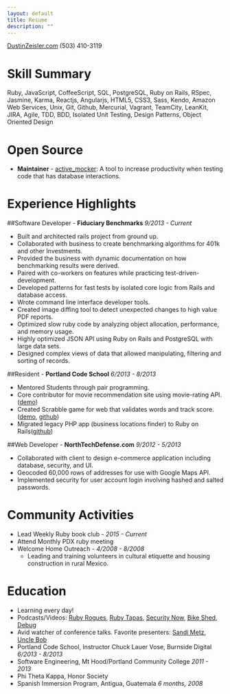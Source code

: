 ```yaml
---
layout: default
title: Resume
description: ""
---
```

[DustinZeisler.com](http://dustinzeisler.com)
(503) 410-3119

# Skill Summary

Ruby, JavaScript, CoffeeScript, SQL, PostgreSQL, Ruby on Rails, RSpec, Jasmine, Karma, Reactjs, Angularjs, HTML5, CSS3, Sass, Kendo, Amazon Web Services, Unix, Git, Github, Mercurial, Vagrant, TeamCity, LeanKit, JIRA, Agile, TDD, BDD, Isolated Unit Testing, Design Patterns, Object Oriented Design

# Open Source

 * **Maintainer** - [active_mocker](https://github.com/zeisler/active_mocker): A tool to increase productivity when testing code that has database interactions.


# Experience Highlights

##Software Developer - **Fiduciary Benchmarks** *9/2013 - Current*
* Built and architected rails project from ground up.
* Collaborated with business to create benchmarking algorithms for 401k and other Investments. 
* Provided the business with dynamic documentation on how benchmarking results were derived.
* Paired with co-workers on features while practicing test-driven-development.
* Developed patterns for fast tests by isolated core logic from Rails and database access.
* Wrote command line interface developer tools.
* Created image diffing tool to detect unexpected changes to high value PDF reports.
* Optimized slow ruby code by analyzing object allocation, performance, and memory usage.
* Highly optimized JSON API using Ruby on Rails and PostgreSQL with large data sets.
* Designed complex views of data that allowed manipulating, filtering and sorting of records.


##Resident - **Portland Code School** *6/2013 - 8/2013*
* Mentored Students through pair programming.
* Core contributor for movie recommendation site using movie-rating API. ([demo](http://critic-critic.herokuapp.com))
* Created Scrabble game for web that validates words and track score. ([demo](http://scrabble-game.herokuapp.com), [github](https://Github.com/zeisler/scrabble))
* Migrated legacy PHP app (business locations finder) to Ruby on Rails([github](https://Github.com/zeisler/ffl_locator))


##Web Developer - **NorthTechDefense.com** *9/2012 - 5/2013*
* Collaborated with client to design e-commerce application including database, security, and UI.
* Geocoded 60,000 rows of addresses for use with Google Maps API.
* Implemented security for user account login involving hashed and salted passwords.

# Community Activities
* Lead Weekly Ruby book club - *2015 - Current*
* Attend Monthly PDX ruby meeting
* Welcome Home Outreach - *4/2008 - 8/2008*
	* Leading and training volunteers in cultural etiquette and housing construction in rural Mexico.


# Education

* Learning every day! 
* Podcasts/Videos: [Ruby Rogues](http://devchat.tv/ruby-rogues/), [Ruby Tapas](http://www.rubytapas.com), [Security Now](http://twit.tv/show/security-now), [Bike Shed](http://bikeshed.fm), [Debug](http://www.imore.com/debug)
* Avid watcher of conference talks. Favorite presenters: [Sandi Metz](http://confreaks.tv/presenters/sandi-metz), [Uncle Bob]( http://youtu.be/YX3iRjKj7C0 )
* Portland Code School, Instructor Chuck Lauer Vose, Burnside Digital    *6/2013 - 8/2013*
* Software Engineering, Mt Hood/Portland Community College *2011 - 2013*
* Phi Theta Kappa, Honor Society
* Spanish Immersion Program, Antigua, Guatemala *6 months, 2008*
